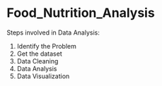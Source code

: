 # Food_Nutrition_Analysis

Steps involved in Data Analysis:

1.	Identify the Problem
2.	Get the dataset
3.	Data Cleaning 
4.	Data Analysis
5.	Data Visualization
